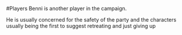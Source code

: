 #Players 
Benni is another player in the campaign.

He is usually concerned for the safety of the party and the characters usually being the first to suggest retreating and just giving up